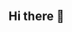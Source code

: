 ## Hi there 👋

<!--
**BangGooseokMeonJi/BangGooseokMeonJi** is a ✨ _special_ ✨ repository because its `README.md` (this file) appears on your GitHub profile.

Here are some ideas to get you started:

- 🔭 I’m currently working on nothing.
- 🌱 I’m currently learning nothing.
- 👯 I’m looking to collaborate on nothing.
- 🤔 I’m looking for help with everything.
- 💬 Ask me about something obvious.
- 📫 How to reach me: ask me.
- 😄 Pronouns: dust/her
- ⚡ Fun fact: The early dust reaches the corner.
-->
